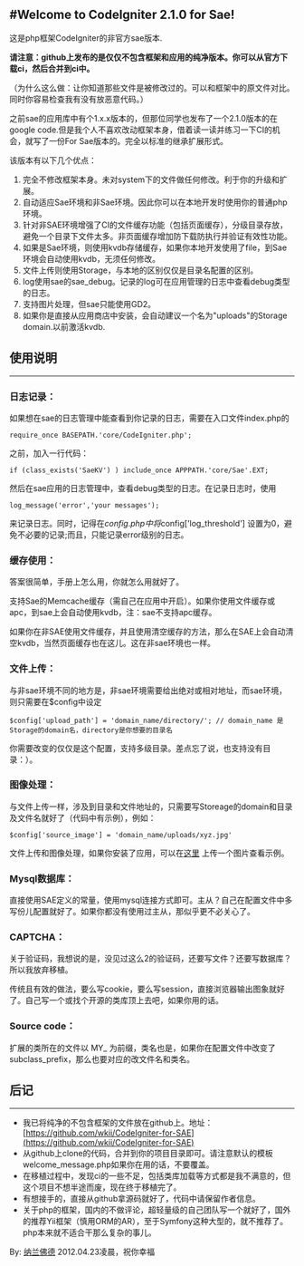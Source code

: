#Welcome to CodeIgniter 2.1.0 for Sae!
--------------------------------------

这是php框架CodeIgniter的非官方sae版本.

**请注意：github上发布的是仅仅不包含框架和应用的纯净版本。你可以从官方下载ci，然后合并到ci中。**

（为什么这么做：让你知道那些文件是被修改过的。可以和框架中的原文件对比。同时你容易检查我有没有放恶意代码。）

之前sae的应用库中有个1.x.x版本的，但那位同学也发布了一个2.1.0版本的在google
code.但是我个人不喜欢改动框架本身，借着读一读并练习一下CI的机会，就写了一份For Sae版本的。完全以标准的继承扩展形式。

该版本有以下几个优点：

  1. 完全不修改框架本身。未对system下的文件做任何修改。利于你的升级和扩展。
  2. 自动适应Sae环境和非Sae环境。因此你可以在本地开发时使用你的普通php环境。
  3. 针对非SAE环境增强了CI的文件缓存功能（包括页面缓存），分级目录存放，避免一个目录下文件太多。非页面缓存增加防下载防执行并验证有效性功能。
  4. 如果是Sae环境，则使用kvdb存储缓存，如果你本地开发使用了file，到Sae环境会自动使用kvdb，无须任何修改。
  5. 文件上传则使用Storage，与本地的区别仅仅是目录名配置的区别。
  6. log使用sae的sae_debug。记录的log可在应用管理的日志中查看debug类型的日志。
  7. 支持图片处理，但sae只能使用GD2。
  8. 如果你是直接从应用商店中安装，会自动建议一个名为"uploads"的Storage domain.以前激活kvdb.

## 使用说明
-----------

### 日志记录：

如果想在sae的日志管理中能查看到你记录的日志，需要在入口文件index.php的

	require_once BASEPATH.'core/CodeIgniter.php';

之前，加入一行代码： 

	if (class_exists('SaeKV') ) include_once APPPATH.'core/Sae'.EXT;

然后在sae应用的日志管理中，查看debug类型的日志。在记录日志时，使用

	log_message('error','your messages');

来记录日志。同时，记得在$config.php中将$config['log_threshold']
设置为0，避免不必要的记录;而且，只能记录error级别的日志。

### 缓存使用：

答案很简单，手册上怎么用，你就怎么用就好了。

支持Sae的Memcache缓存（需自己在应用中开启）。如果你使用文件缓存或apc，到sae上会自动使用kvdb，注：sae不支持apc缓存。

如果你在非SAE使用文件缓存，并且使用清空缓存的方法，那么在SAE上会自动清空kvdb，当然页面缓存也在这儿。这在非sae环境也一样。

### 文件上传：

与非sae环境不同的地方是，非sae环境需要给出绝对或相对地址，而sae环境，则只需要在$config中设定 

	$config['upload_path'] = 'domain_name/directory/'; // domain_name 是Storage的domain名，directory是你想要的目录名
	
你需要改变的仅仅是这个配置，支持多级目录。差点忘了说，也支持没有目录：）。

### 图像处理：

与文件上传一样，涉及到目录和文件地址的，只需要写Storeage的domain和目录及文件名就好了（代码中有示例），例如：
	
	$config['source_image'] = 'domain_name/uploads/xyz.jpg'

文件上传和图像处理，如果你安装了应用，可以在[这里](http://saecodeigniter.sinaapp.com/index.php/upload)
上传一个图片查看示例。

### Mysql数据库：

直接使用SAE定义的常量，使用mysql连接方式即可。主从？自己在配置文件中多写份儿配置就好了。如果你都没有使用过主从，那似乎更不必关心了。

### CAPTCHA：

关于验证码，我想说的是，没见过这么2的验证码，还要写文件？还要写数据库？所以我放弃移植。

传统且有效的做法，要么写cookie，要么写session，直接浏览器输出图象就好了。自己写一个或找个开源的类库顶上去吧，如果你用的话。

### Source code：

扩展的类所在的文件以 MY_ 为前缀，类名也是，如果你在配置文件中改变了subclass_prefix，那么也要对应的改文件名和类名。

## 后记
-------

  * 我已将纯净的不包含框架的文件放在github上。地址：[https://github.com/wkii/CodeIgniter-for-SAE](https://github.com/wkii/CodeIgniter-for-SAE)
  * 从github上clone的代码，合并到你的项目目录即可。请注意默认的模板welcome_message.php如果你在用的话，不要覆盖。
  * 在移植过程中，发现ci的一些不足，包括类库加载等方式都是我不满意的，但这个项目不想半途而废，现在终于移植完了。
  * 有想接手的，直接从github拿源码就好了，代码中请保留作者信息。
  * 关于php的框架，国内的不做评论，超轻量级的自己团队写一个就好了，国外的推荐Yii框架（慎用ORM的AR），至于Symfony这种大型的，就不推荐了。php本来就不适合干那么复杂的事儿。
  
By: [纳兰佛德](http://weibo.com/terryak) 2012.04.23凌晨，祝你幸福

